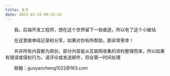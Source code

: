 ```yaml
---
title: 关于
date: 2023-07-15 09:31:31
---
```

<p>&emsp;&emsp;我，后端开发工程师，想在这个世界留下一些痕迹，所以有了这个小破站
<p>&emsp;&emsp;在这里做单纯记录和分享，如果对你有所帮助，那非常荣幸！
<p>
&emsp;&emsp;并非所有内容都为原创，部分内容是从互联网收集的资料整理而来，所以如果有错误或侵权行为，请评论或发送邮件，将会第一时间处理
<p>
&emsp;&emsp;邮箱：guoyancheng1022@163.com
